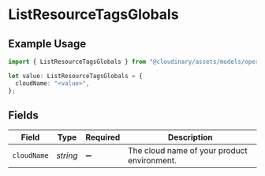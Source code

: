 # ListResourceTagsGlobals

## Example Usage

```typescript
import { ListResourceTagsGlobals } from "@cloudinary/assets/models/operations";

let value: ListResourceTagsGlobals = {
  cloudName: "<value>",
};
```

## Fields

| Field                                       | Type                                        | Required                                    | Description                                 |
| ------------------------------------------- | ------------------------------------------- | ------------------------------------------- | ------------------------------------------- |
| `cloudName`                                 | *string*                                    | :heavy_minus_sign:                          | The cloud name of your product environment. |